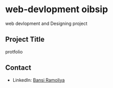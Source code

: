 # web-devlopment oibsip
  web devlopment and Designing project

## Project Title
  protfolio
## Contact
- LinkedIn: [Bansi Ramoliya](https://www.linkedin.com/in/gecr-ai230200143051)
